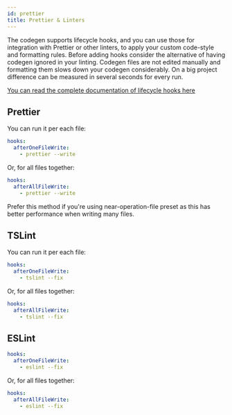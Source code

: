 ```yaml
---
id: prettier
title: Prettier & Linters
---
```


The codegen supports lifecycle hooks, and you can use those for integration with Prettier or other linters, to apply your custom code-style and formatting rules. Before adding hooks consider the alternative of having codegen ignored in your linting. Codegen files are not edited manually and formatting them slows down your codegen considerably. On a big project difference can be measured in several seconds for every run.

[You can read the complete documentation of lifecycle hooks here](../getting-started/lifecycle-hooks.md)

## Prettier

You can run it per each file:

```yml
hooks:
  afterOneFileWrite:
    - prettier --write
```

Or, for all files together:

```yml
hooks:
  afterAllFileWrite:
    - prettier --write
```

Prefer this method if you're using near-operation-file preset as this has better performance when writing many files.

## TSLint

You can run it per each file:

```yml
hooks:
  afterOneFileWrite:
    - tslint --fix
```

Or, for all files together:

```yml
hooks:
  afterAllFileWrite:
    - tslint --fix
```

## ESLint

```yml
hooks:
  afterOneFileWrite:
    - eslint --fix
```

Or, for all files together:

```yml
hooks:
  afterAllFileWrite:
    - eslint --fix
```
